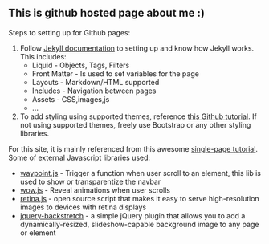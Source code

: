 ## This is github hosted page about me :)

Steps to setting up for Github pages:
1. Follow [Jekyll documentation](https://jekyllrb.com/docs/step-by-step/01-setup/) to setting up and know how Jekyll works. This includes: 
    - Liquid - Objects, Tags, Filters
    - Front Matter -  Is used to set variables for the page
    - Layouts - Markdown/HTML supported
    - Includes - Navigation between pages
    - Assets - CSS,images,js
    - ...
2. To add styling using supported themes, reference [this Github tutorial](https://help.github.com/en/github/working-with-github-pages/adding-a-theme-to-your-github-pages-site-using-jekyll). If not using supported themes, freely use Bootstrap or any other styling libraries.


For this site, it is mainly referenced from this awesome [single-page tutorial](https://azmind.com/bootstrap-4-tutorial-one-page-website/).
Some of external Javascript libraries used:
- [waypoint.js](http://imakewebthings.com/waypoints/) - Trigger a function when user scroll to an element, this lib is used to show or transparentize the navbar
- [wow.js](https://wowjs.uk/) - Reveal animations when user scrolls
- [retina.js](https://imulus.github.io/retinajs/) -  open source script that makes it easy to serve high-resolution images to devices with retina displays
- [jquery-backstretch](https://www.jquery-backstretch.com/) - a simple jQuery plugin that allows you to add a dynamically-resized, slideshow-capable background image to any page or element